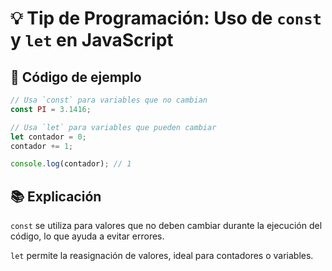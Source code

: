 # 💡 Tip de Programación: Uso de `const` y `let` en JavaScript

## 📌 Código de ejemplo
```javascript
// Usa `const` para variables que no cambian
const PI = 3.1416;

// Usa `let` para variables que pueden cambiar
let contador = 0;
contador += 1;

console.log(contador); // 1
```

## 📚 Explicación

`const` se utiliza para valores que no deben cambiar durante la ejecución del código, lo que ayuda a evitar errores.

`let` permite la reasignación de valores, ideal para contadores o variables.
